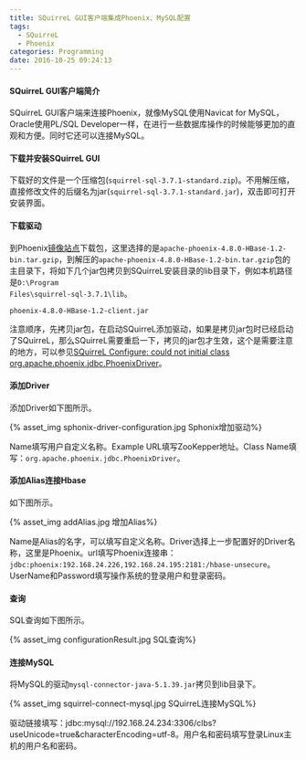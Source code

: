 ```yaml
---
title: SQuirreL GUI客户端集成Phoenix、MySQL配置
tags:
  - SQuirreL
  - Phoenix
categories: Programming
date: 2016-10-25 09:24:13
---
```


#### SQuirreL GUI客户端简介

SQuirreL GUI客户端来连接Phoenix，就像MySQL使用Navicat for MySQL，Oracle使用PL/SQL Developer一样，在进行一些数据库操作的时候能够更加的直观和方便。同时它还可以连接MySQL。

<!-- more -->

#### 下载并安装SQuirreL GUI

下载好的文件是一个压缩包(`squirrel-sql-3.7.1-standard.zip`)。不用解压缩，直接修改文件的后缀名为jar(`squirrel-sql-3.7.1-standard.jar`)，双击即可打开安装界面。

#### 下载驱动

到Phoenix[镜像站点](http://www.apache.org/dyn/closer.lua/phoenix/)下载包，这里选择的是<code>apache-phoenix-4.8.0-HBase-1.2-bin.tar.gzip</code>，到解压的<code>apache-phoenix-4.8.0-HBase-1.2-bin.tar.gzip</code>包的主目录下，将如下几个jar包拷贝到SQuirreL安装目录的lib目录下，例如本机路径是<code>D:\Program Files\squirrel-sql-3.7.1\lib</code>。

```
phoenix-4.8.0-HBase-1.2-client.jar
```

注意顺序，先拷贝jar包，在启动SQuirreL添加驱动，如果是拷贝jar包时已经启动了SQuirreL，那么SQuirreL需要重启一下，拷贝的jar包才生效，这个是需要注意的地方，可以参见[SQuirreL Configure: could not initial class org.apache.phoenix.jdbc.PhoenixDriver](http://stackoverflow.com/questions/40215921/squirrel-configure-could-not-initial-class-org-apache-phoenix-jdbc-phoenixdrive/40225765#40225765)。

#### 添加Driver

添加Driver如下图所示。

{% asset_img sphonix-driver-configuration.jpg Sphonix增加驱动%}

Name填写用户自定义名称。Example URL填写ZooKepper地址。Class Name填写：`org.apache.phoenix.jdbc.PhoenixDriver`。

#### 添加Alias连接Hbase

如下图所示。

{% asset_img addAlias.jpg 增加Alias%}

Name是Alias的名字，可以填写自定义名称。Driver选择上一步配置好的Driver名称，这里是Phoenix。url填写Phoenix连接串：`jdbc:phoenix:192.168.24.226,192.168.24.195:2181:/hbase-unsecure`。UserName和Password填写操作系统的登录用户和登录密码。

#### 查询

SQL查询如下图所示。

{% asset_img configurationResult.jpg SQL查询%}

#### 连接MySQL

将MySQL的驱动`mysql-connector-java-5.1.39.jar`拷贝到lib目录下。

{% asset_img squirrel-connect-mysql.jpg SQuirreL连接MySQL%}

驱动链接填写：jdbc:mysql://192.168.24.234:3306/clbs?useUnicode=true&characterEncoding=utf-8。用户名和密码填写登录Linux主机的用户名和密码。

